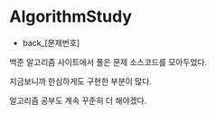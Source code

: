 # AlgorithmStudy

- back_[문제번호]

백준 알고리즘 사이트에서 풀은 문제 소스코드를 모아두었다.

지금보니까 한심하게도 구현한 부분이 많다.

알고리즘 공부도 계속 꾸준히 더 해야겠다.
